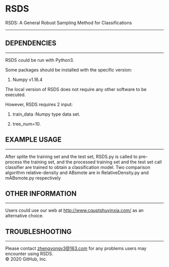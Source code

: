 # RSDS
RSDS: A General Robust Sampling Method for Classifications
*********************************************************************************************************************

## DEPENDENCIES
************

RSDS could be run with Python3. 

Some packages should be installed with the specific version:
1. Numpy v1.16.4

The local version of RSDS does not require any other software to be executed.

However, RSDS requires 2 input:

1. train_data :Numpy type data set.

2. tree_num=10.

## EXAMPLE USAGE
*************

After splite the training set and the test set, RSDS.py is called to pre-process the training set, and the processed training set and the test set call classifier are trained to obtain a classification model. Two comparison algorithm relative-density and ABsmote are in RelativeDensity.py and mABsmote.py respectively

## OTHER INFORMATION
*****************

Users could use our web at http://www.cquptshuyinxia.com/ as an alternative choice.

## TROUBLESHOOTING
***************

Please contact zhengyongv3@163.com for any problems users may encounter using RSDS.  
© 2020 GitHub, Inc.
